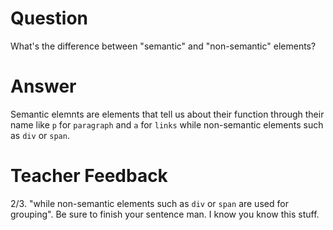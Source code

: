 # Question
What's the difference between "semantic" and "non-semantic" elements?

# Answer
Semantic elemnts are elements that tell us about their function through their name like `p` for `paragraph` and `a` for `links` while non-semantic elements such as `div` or `span`. 
# Teacher Feedback
2/3. "while non-semantic elements such as `div` or `span` are used for grouping". Be sure to finish your sentence man. I know you know this stuff. 